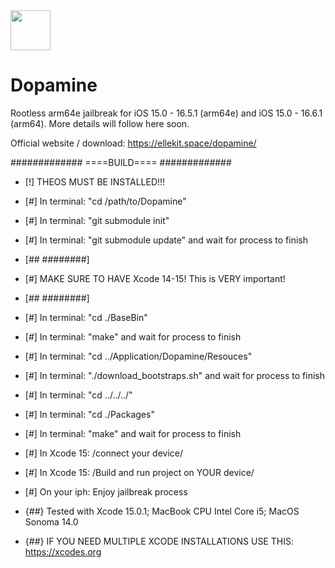 <img src="https://github.com/opa334/Dopamine/assets/52459150/ed04dd3e-d879-456d-9aa3-d4ed44819c7e" width="64" />

# Dopamine

Rootless arm64e jailbreak for iOS 15.0 - 16.5.1 (arm64e) and iOS 15.0 - 16.6.1 (arm64). More details will follow here soon.

Official website / download: https://ellekit.space/dopamine/


#############
====BUILD====
#############

- [!] THEOS MUST BE INSTALLED!!!

- [#] In terminal: "cd /path/to/Dopamine"
- [#] In terminal: "git submodule init"
- [#] In terminal: "git submodule update" and wait for process to finish
- [## ########]
- [#] MAKE SURE TO HAVE Xcode 14-15! This is VERY important!
- [## ########]
- [#] In terminal: "cd ./BaseBin"
- [#] In terminal: "make" and wait for process to finish
- [#] In terminal: "cd ../Application/Dopamine/Resouces"
- [#] In terminal: "./download_bootstraps.sh" and wait for process to finish
- [#] In terminal: "cd ../../../"
- [#] In terminal: "cd ./Packages"
- [#] In terminal: "make" and wait for process to finish
- [#] In Xcode 15: /connect your device/
- [#] In Xcode 15: /Build and run project on YOUR device/
- [#] On your iph: Enjoy jailbreak process

- {##} Tested with Xcode 15.0.1; MacBook CPU Intel Core i5; MacOS Sonoma 14.0
- {##} IF YOU NEED MULTIPLE XCODE INSTALLATIONS USE THIS: https://xcodes.org
